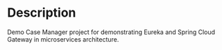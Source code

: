 # Description

Demo Case Manager project for demonstrating Eureka and Spring Cloud Gateway in microservices architecture.
